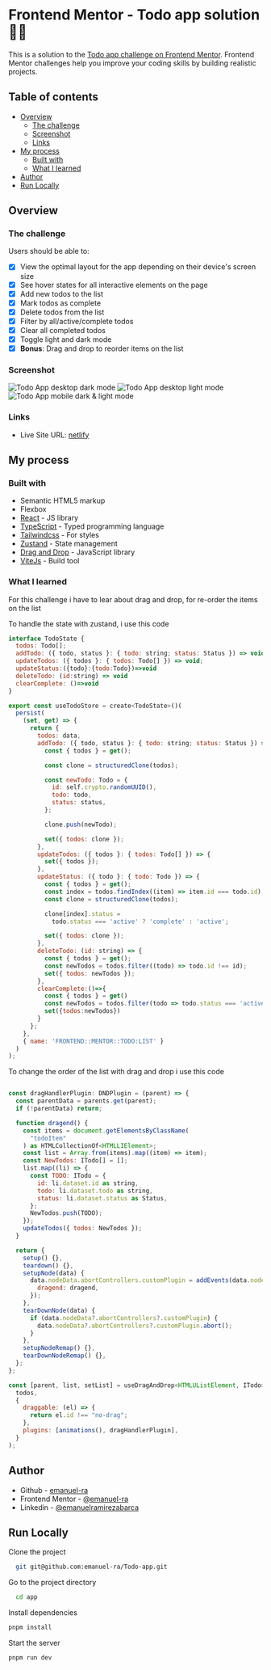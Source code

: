 # Frontend Mentor - Todo app solution 🐱‍🏍

This is a solution to the [Todo app challenge on Frontend Mentor](https://www.frontendmentor.io/challenges/todo-app-Su1_KokOW). Frontend Mentor challenges help you improve your coding skills by building realistic projects.

## Table of contents

- [Overview](#overview)
  - [The challenge](#the-challenge)
  - [Screenshot](#screenshot)
  - [Links](#links)
- [My process](#my-process)
  - [Built with](#built-with)
  - [What I learned](#what-i-learned)
- [Author](#author)
- [Run Locally](#run-locally)

## Overview

### The challenge

Users should be able to:

- [x] View the optimal layout for the app depending on their device's screen size
- [x] See hover states for all interactive elements on the page
- [x] Add new todos to the list
- [x] Mark todos as complete
- [x] Delete todos from the list
- [x] Filter by all/active/complete todos
- [x] Clear all completed todos
- [x] Toggle light and dark mode
- [x] **Bonus**: Drag and drop to reorder items on the list

### Screenshot

![Todo App desktop dark mode](./dark-desktop.webp)
![Todo App desktop light mode](./ligh-dektop.webp)
![Todo App mobile dark & light mode](./iphones.webp)

### Links

- Live Site URL: [netlify](https://emanuelra-todo-app.netlify.app/)

## My process

### Built with

- Semantic HTML5 markup
- Flexbox
- [React](https://reactjs.org/) - JS library
- [TypeScript](https://www.typescriptlang.org/) - Typed programming language
- [Tailwindcss](https://tailwindcss.com/) - For styles
- [Zustand](https://zustand-demo.pmnd.rs/) - State management
- [Drag and Drop](https://drag-and-drop.formkit.com/) - JavaScript library
- [ViteJs](https://vitejs.dev/) - Build tool

### What I learned

For this challenge i have to lear about drag and drop, for re-order the items on the list

To handle the state with zustand, i use this code

```js
interface TodoState {
  todos: Todo[];
  addTodo: ({ todo, status }: { todo: string; status: Status }) => void;
  updateTodos: ({ todos }: { todos: Todo[] }) => void;
  updateStatus:({todo}:{todo:Todo})=>void
  deleteTodo: (id:string) => void
  clearComplete: ()=>void
}

export const useTodoStore = create<TodoState>()(
  persist(
    (set, get) => {
      return {
        todos: data,
        addTodo: ({ todo, status }: { todo: string; status: Status }) => {
          const { todos } = get();

          const clone = structuredClone(todos);

          const newTodo: Todo = {
            id: self.crypto.randomUUID(),
            todo: todo,
            status: status,
          };

          clone.push(newTodo);

          set({ todos: clone });
        },
        updateTodos: ({ todos }: { todos: Todo[] }) => {
          set({ todos });
        },
        updateStatus: ({ todo }: { todo: Todo }) => {
          const { todos } = get();
          const index = todos.findIndex((item) => item.id === todo.id);
          const clone = structuredClone(todos);

          clone[index].status =
            todo.status === 'active' ? 'complete' : 'active';

          set({ todos: clone });
        },
        deleteTodo: (id: string) => {
          const { todos } = get();
          const newTodos = todos.filter((todo) => todo.id !== id);
          set({ todos: newTodos });
        },
        clearComplete:()=>{
          const { todos } = get()
          const newTodos = todos.filter(todo => todo.status === 'active')
          set({todos:newTodos})
        }
      };
    },
    { name: 'FRONTEND::MENTOR::TODO:LIST' }
  )
);
```

To change the order of the list with drag and drop i use this code

```js

const dragHandlerPlugin: DNDPlugin = (parent) => {
  const parentData = parents.get(parent);
  if (!parentData) return;

  function dragend() {
    const items = document.getElementsByClassName(
      "todoItem"
    ) as HTMLCollectionOf<HTMLLIElement>;
    const list = Array.from(items).map((item) => item);
    const NewTodos: ITodo[] = [];
    list.map((li) => {
      const TODO: ITodo = {
        id: li.dataset.id as string,
        todo: li.dataset.todo as string,
        status: li.dataset.status as Status,
      };
      NewTodos.push(TODO);
    });
    updateTodos({ todos: NewTodos });
  }

  return {
    setup() {},
    teardown() {},
    setupNode(data) {
      data.nodeData.abortControllers.customPlugin = addEvents(data.node, {
        dragend: dragend,
      });
    },
    tearDownNode(data) {
      if (data.nodeData?.abortControllers?.customPlugin) {
        data.nodeData?.abortControllers?.customPlugin.abort();
      }
    },
    setupNodeRemap() {},
    tearDownNodeRemap() {},
  };
};

const [parent, list, setList] = useDragAndDrop<HTMLUListElement, ITodo>(
  todos,
  {
    draggable: (el) => {
      return el.id !== "no-drag";
    },
    plugins: [animations(), dragHandlerPlugin],
  }
);
```

## Author

- Github - [emanuel-ra](https://github.com/emanuel-ra/)
- Frontend Mentor - [@emanuel-ra](https://www.frontendmentor.io/profile/emanuel-ra)
- Linkedin - [@emanuelramirezabarca](https://www.linkedin.com/in/emanuelramirezabarca/)

## Run Locally

Clone the project

```bash
  git git@github.com:emanuel-ra/Todo-app.git
```

Go to the project directory

```bash
  cd app
```

Install dependencies

```bash
pnpm install
```

Start the server

```bash
pnpm run dev
```
